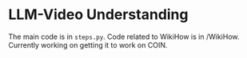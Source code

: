 # LLM-Video Understanding
The main code is in `steps.py`. Code related to WikiHow is in /WikiHow. Currently working on getting it to work on COIN.
